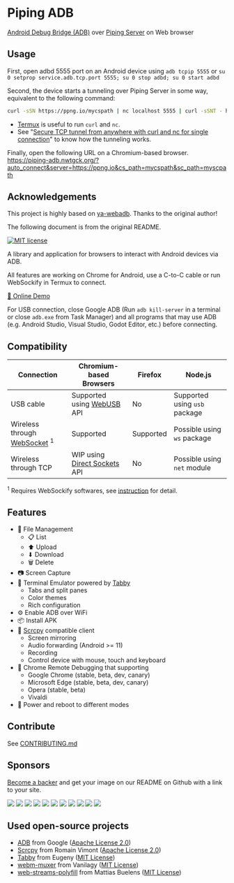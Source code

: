 # Piping ADB
[Android Debug Bridge (ADB)](https://developer.android.com/studio/command-line/adb) over [Piping Server](https://github.com/nwtgck/piping-server) on Web browser

## Usage
First, open adbd 5555 port on an Android device using `adb tcpip 5555` or `su 0 setprop service.adb.tcp.port 5555; su 0 stop adbd; su 0 start adbd`

Second, the device starts a tunneling over Piping Server in some way, equivalent to the following command:   
```bash
curl -sSN https://ppng.io/mycspath | nc localhost 5555 | curl -sSNT - https://ppng.io/myscpath
```

- [Termux](https://termux.dev) is useful to run `curl` and `nc`.
- See "[Secure TCP tunnel from anywhere with curl and nc for single connection](https://dev.to/nwtgck/secure-tcp-tunnel-from-anywhere-with-curl-and-nc-for-single-connection-2k5i)" to know how the tunneling works.

Finally, open the following URL on a Chromium-based browser.  
<https://piping-adb.nwtgck.org/?auto_connect&server=https://ppng.io&cs_path=mycspath&sc_path=myscpath>

## Acknowledgements

This project is highly based on [ya-webadb](https://github.com/yume-chan/ya-webadb). Thanks to the original author!

The following document is from the original README.

[![MIT license](https://img.shields.io/github/license/yume-chan/ya-webadb)](https://github.com/yume-chan/ya-webadb/blob/main/LICENSE)

A library and application for browsers to interact with Android devices via ADB.

All features are working on Chrome for Android, use a C-to-C cable or run WebSockify in Termux to connect.

[🚀 Online Demo](https://yume-chan.github.io/ya-webadb)

For USB connection, close Google ADB (Run `adb kill-server` in a terminal or close `adb.exe` from Task Manager) and all programs that may use ADB (e.g. Android Studio, Visual Studio, Godot Editor, etc.) before connecting.

## Compatibility

| Connection                                | Chromium-based Browsers        | Firefox   | Node.js                       |
| ----------------------------------------- | ------------------------------ | --------- | ----------------------------- |
| USB cable                                 | Supported using [WebUSB] API   | No        | Supported using `usb` package |
| Wireless through [WebSocket] <sup>1</sup> | Supported                      | Supported | Possible using `ws` package   |
| Wireless through TCP                      | WIP using [Direct Sockets] API | No        | Possible using `net` module   |

[webusb]: https://wicg.github.io/webusb/
[websocket]: https://websockets.spec.whatwg.org/
[direct sockets]: https://wicg.github.io/direct-sockets/

<sup>1</sup> Requires WebSockify softwares, see [instruction](https://github.com/yume-chan/ya-webadb/discussions/245#discussioncomment-384030) for detail.

## Features

-   📁 File Management
    -   📋 List
    -   ⬆ Upload
    -   ⬇ Download
    -   🗑 Delete
-   📷 Screen Capture
-   📜 Terminal Emulator powered by [Tabby](https://github.com/Eugeny/tabby)
    -   Tabs and split panes
    -   Color themes
    -   Rich configuration
-   ⚙ Enable ADB over WiFi
-   📦 Install APK
-   🎥 [Scrcpy](https://github.com/Genymobile/scrcpy) compatible client
    -   Screen mirroring
    -   Audio forwarding (Android >= 11)
    -   Recording
    -   Control device with mouse, touch and keyboard
-   🐛 Chrome Remote Debugging that supporting
    -   Google Chrome (stable, beta, dev, canary)
    -   Microsoft Edge (stable, beta, dev, canary)
    -   Opera (stable, beta)
    -   Vivaldi
-   🔌 Power and reboot to different modes

## Contribute

See [CONTRIBUTING.md](./CONTRIBUTING.md)

## Sponsors

[Become a backer](https://opencollective.com/ya-webadb) and get your image on our README on Github with a link to your site.

<a href="https://opencollective.com/ya-webadb/backer/0/website?requireActive=false" target="_blank"><img src="https://opencollective.com/ya-webadb/backer/0/avatar.svg?requireActive=false"></a>
<a href="https://opencollective.com/ya-webadb/backer/1/website?requireActive=false" target="_blank"><img src="https://opencollective.com/ya-webadb/backer/1/avatar.svg?requireActive=false"></a>
<a href="https://opencollective.com/ya-webadb/backer/2/website?requireActive=false" target="_blank"><img src="https://opencollective.com/ya-webadb/backer/2/avatar.svg?requireActive=false"></a>
<a href="https://opencollective.com/ya-webadb/backer/3/website?requireActive=false" target="_blank"><img src="https://opencollective.com/ya-webadb/backer/3/avatar.svg?requireActive=false"></a>
<a href="https://opencollective.com/ya-webadb/backer/4/website?requireActive=false" target="_blank"><img src="https://opencollective.com/ya-webadb/backer/4/avatar.svg?requireActive=false"></a>
<a href="https://opencollective.com/ya-webadb/backer/5/website?requireActive=false" target="_blank"><img src="https://opencollective.com/ya-webadb/backer/5/avatar.svg?requireActive=false"></a>
<a href="https://opencollective.com/ya-webadb/backer/6/website?requireActive=false" target="_blank"><img src="https://opencollective.com/ya-webadb/backer/6/avatar.svg?requireActive=false"></a>
<a href="https://opencollective.com/ya-webadb/backer/7/website?requireActive=false" target="_blank"><img src="https://opencollective.com/ya-webadb/backer/7/avatar.svg?requireActive=false"></a>
<a href="https://opencollective.com/ya-webadb/backer/8/website?requireActive=false" target="_blank"><img src="https://opencollective.com/ya-webadb/backer/8/avatar.svg?requireActive=false"></a>
<a href="https://opencollective.com/ya-webadb/backer/9/website?requireActive=false" target="_blank"><img src="https://opencollective.com/ya-webadb/backer/9/avatar.svg?requireActive=false"></a>
<a href="https://opencollective.com/ya-webadb/backer/10/website?requireActive=false" target="_blank"><img src="https://opencollective.com/ya-webadb/backer/10/avatar.svg?requireActive=false"></a>

## Used open-source projects

-   [ADB](https://android.googlesource.com/platform/packages/modules/adb) from Google ([Apache License 2.0](./adb.NOTICE))
-   [Scrcpy](https://github.com/Genymobile/scrcpy) from Romain Vimont ([Apache License 2.0](https://github.com/Genymobile/scrcpy/blob/master/LICENSE))
-   [Tabby](https://github.com/Eugeny/tabby) from Eugeny ([MIT License](https://github.com/Eugeny/tabby/blob/master/LICENSE))
-   [webm-muxer](https://github.com/Vanilagy/webm-muxer) from Vanilagy ([MIT License](https://github.com/Vanilagy/webm-muxer/blob/main/LICENSE))
-   [web-streams-polyfill](https://github.com/MattiasBuelens/web-streams-polyfill) from Mattias Buelens ([MIT License](https://github.com/MattiasBuelens/web-streams-polyfill/blob/master/LICENSE))
